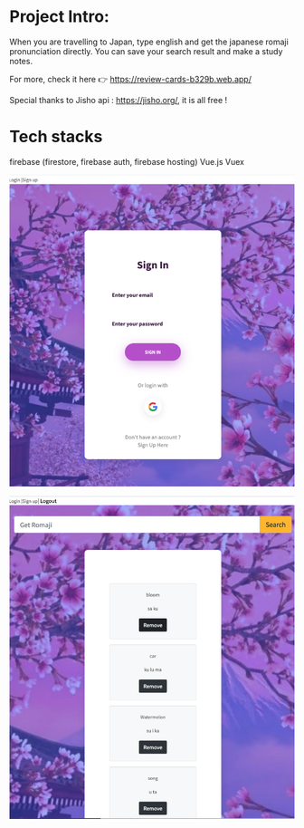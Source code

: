 # Project Intro:

When you are travelling to Japan, type english and get the japanese romaji pronunciation directly.
You can save your search result and make a study notes.

For more, check it here 👉 https://review-cards-b329b.web.app/

Special thanks to Jisho api : https://jisho.org/, it is all free !

# Tech stacks

firebase (firestore, firebase auth, firebase hosting)
Vue.js Vuex

<p align="center">
  <img src="./interface.png" width="750">
</p>

<p align="center">
  <img src="./dashboard.png" width="750">
</p>
